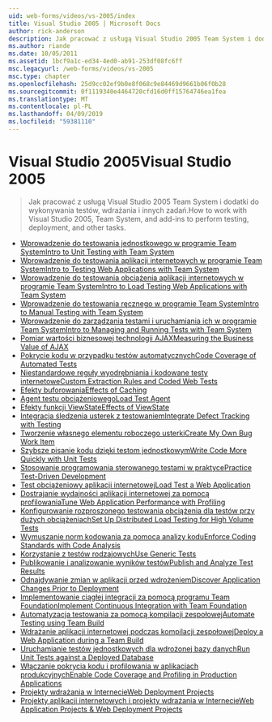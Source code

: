 ```yaml
---
uid: web-forms/videos/vs-2005/index
title: Visual Studio 2005 | Microsoft Docs
author: rick-anderson
description: Jak pracować z usługą Visual Studio 2005 Team System i dodatki do wykonywania testów, wdrażania i innych zadań.
ms.author: riande
ms.date: 10/05/2011
ms.assetid: 1bcf9a1c-ed34-4ed0-ab91-253df08fc6ff
msc.legacyurl: /web-forms/videos/vs-2005
msc.type: chapter
ms.openlocfilehash: 25d9cc02ef9b0e8f068c9e84469d9661b06f0b28
ms.sourcegitcommit: 0f1119340e4464720cfd16d0ff15764746ea1fea
ms.translationtype: MT
ms.contentlocale: pl-PL
ms.lasthandoff: 04/09/2019
ms.locfileid: "59381110"
---
```

# <a name="visual-studio-2005"></a><span data-ttu-id="b8584-103">Visual Studio 2005</span><span class="sxs-lookup"><span data-stu-id="b8584-103">Visual Studio 2005</span></span>

> <span data-ttu-id="b8584-104">Jak pracować z usługą Visual Studio 2005 Team System i dodatki do wykonywania testów, wdrażania i innych zadań.</span><span class="sxs-lookup"><span data-stu-id="b8584-104">How to work with Visual Studio 2005, Team System, and add-ins to perform testing, deployment, and other tasks.</span></span>


- [<span data-ttu-id="b8584-105">Wprowadzenie do testowania jednostkowego w programie Team System</span><span class="sxs-lookup"><span data-stu-id="b8584-105">Intro to Unit Testing with Team System</span></span>](introduction-to-unit-testing-with-team-system.md)
- [<span data-ttu-id="b8584-106">Wprowadzenie do testowania aplikacji internetowych w programie Team System</span><span class="sxs-lookup"><span data-stu-id="b8584-106">Intro to Testing Web Applications with Team System</span></span>](introduction-to-testing-web-applications-with-team-system.md)
- [<span data-ttu-id="b8584-107">Wprowadzenie do testowania obciążenia aplikacji internetowych w programie Team System</span><span class="sxs-lookup"><span data-stu-id="b8584-107">Intro to Load Testing Web Applications with Team System</span></span>](introduction-to-load-testing-web-applications-with-team-system.md)
- [<span data-ttu-id="b8584-108">Wprowadzenie do testowania ręcznego w programie Team System</span><span class="sxs-lookup"><span data-stu-id="b8584-108">Intro to Manual Testing with Team System</span></span>](introduction-to-manual-testing-with-team-system.md)
- [<span data-ttu-id="b8584-109">Wprowadzenie do zarządzania testami i uruchamiania ich w programie Team System</span><span class="sxs-lookup"><span data-stu-id="b8584-109">Intro to Managing and Running Tests with Team System</span></span>](introduction-to-managing-and-running-tests-with-team-system.md)
- [<span data-ttu-id="b8584-110">Pomiar wartości biznesowej technologii AJAX</span><span class="sxs-lookup"><span data-stu-id="b8584-110">Measuring the Business Value of AJAX</span></span>](measuring-the-business-value-of-ajax.md)
- [<span data-ttu-id="b8584-111">Pokrycie kodu w przypadku testów automatycznych</span><span class="sxs-lookup"><span data-stu-id="b8584-111">Code Coverage of Automated Tests</span></span>](code-coverage-of-automated-tests.md)
- [<span data-ttu-id="b8584-112">Niestandardowe reguły wyodrębniania i kodowane testy internetowe</span><span class="sxs-lookup"><span data-stu-id="b8584-112">Custom Extraction Rules and Coded Web Tests</span></span>](custom-extraction-rules-and-coded-web-tests.md)
- [<span data-ttu-id="b8584-113">Efekty buforowania</span><span class="sxs-lookup"><span data-stu-id="b8584-113">Effects of Caching</span></span>](the-effects-of-caching.md)
- [<span data-ttu-id="b8584-114">Agent testu obciążeniowego</span><span class="sxs-lookup"><span data-stu-id="b8584-114">Load Test Agent</span></span>](using-the-load-test-agent.md)
- [<span data-ttu-id="b8584-115">Efekty funkcji ViewState</span><span class="sxs-lookup"><span data-stu-id="b8584-115">Effects of ViewState</span></span>](the-effects-of-viewstate.md)
- [<span data-ttu-id="b8584-116">Integracja śledzenia usterek z testowaniem</span><span class="sxs-lookup"><span data-stu-id="b8584-116">Integrate Defect Tracking with Testing</span></span>](how-do-i-integrate-defect-tracking-with-testing.md)
- [<span data-ttu-id="b8584-117">Tworzenie własnego elementu roboczego usterki</span><span class="sxs-lookup"><span data-stu-id="b8584-117">Create My Own Bug Work Item</span></span>](how-do-i-create-my-own-bug-work-item.md)
- [<span data-ttu-id="b8584-118">Szybsze pisanie kodu dzięki testom jednostkowym</span><span class="sxs-lookup"><span data-stu-id="b8584-118">Write Code More Quickly with Unit Tests</span></span>](how-do-i-write-code-more-quickly-with-unit-tests.md)
- [<span data-ttu-id="b8584-119">Stosowanie programowania sterowanego testami w praktyce</span><span class="sxs-lookup"><span data-stu-id="b8584-119">Practice Test-Driven Development</span></span>](how-do-i-practice-test-driven-development.md)
- [<span data-ttu-id="b8584-120">Test obciążeniowy aplikacji internetowej</span><span class="sxs-lookup"><span data-stu-id="b8584-120">Load Test a Web Application</span></span>](how-do-i-load-test-a-web-application.md)
- [<span data-ttu-id="b8584-121">Dostrajanie wydajności aplikacji internetowej za pomocą profilowania</span><span class="sxs-lookup"><span data-stu-id="b8584-121">Tune Web Application Performance with Profiling</span></span>](how-do-i-tune-web-application-performance-with-profiling.md)
- [<span data-ttu-id="b8584-122">Konfigurowanie rozproszonego testowania obciążenia dla testów przy dużych obciążeniach</span><span class="sxs-lookup"><span data-stu-id="b8584-122">Set Up Distributed Load Testing for High Volume Tests</span></span>](how-do-i-set-up-distributed-load-testing-for-high-volume-tests.md)
- [<span data-ttu-id="b8584-123">Wymuszanie norm kodowania za pomocą analizy kodu</span><span class="sxs-lookup"><span data-stu-id="b8584-123">Enforce Coding Standards with Code Analysis</span></span>](how-do-i-enforce-coding-standards-with-code-analysis.md)
- [<span data-ttu-id="b8584-124">Korzystanie z testów rodzajowych</span><span class="sxs-lookup"><span data-stu-id="b8584-124">Use Generic Tests</span></span>](how-do-i-use-generic-tests.md)
- [<span data-ttu-id="b8584-125">Publikowanie i analizowanie wyników testów</span><span class="sxs-lookup"><span data-stu-id="b8584-125">Publish and Analyze Test Results</span></span>](how-do-i-publish-and-analyze-test-results.md)
- [<span data-ttu-id="b8584-126">Odnajdywanie zmian w aplikacji przed wdrożeniem</span><span class="sxs-lookup"><span data-stu-id="b8584-126">Discover Application Changes Prior to Deployment</span></span>](how-do-i-discover-application-changes-prior-to-deployment.md)
- [<span data-ttu-id="b8584-127">Implementowanie ciągłej integracji za pomocą programu Team Foundation</span><span class="sxs-lookup"><span data-stu-id="b8584-127">Implement Continuous Integration with Team Foundation</span></span>](how-do-i-implement-continuous-integration-with-team-foundation.md)
- [<span data-ttu-id="b8584-128">Automatyzacja testowania za pomocą kompilacji zespołowej</span><span class="sxs-lookup"><span data-stu-id="b8584-128">Automate Testing using Team Build</span></span>](how-do-i-automate-testing-using-team-build.md)
- [<span data-ttu-id="b8584-129">Wdrażanie aplikacji internetowej podczas kompilacji zespołowej</span><span class="sxs-lookup"><span data-stu-id="b8584-129">Deploy a Web Application during a Team Build</span></span>](how-do-i-deploy-a-web-application-during-a-team-build.md)
- [<span data-ttu-id="b8584-130">Uruchamianie testów jednostkowych dla wdrożonej bazy danych</span><span class="sxs-lookup"><span data-stu-id="b8584-130">Run Unit Tests against a Deployed Database</span></span>](how-do-i-run-unit-tests-against-a-deployed-database.md)
- [<span data-ttu-id="b8584-131">Włączanie pokrycia kodu i profilowania w aplikacjach produkcyjnych</span><span class="sxs-lookup"><span data-stu-id="b8584-131">Enable Code Coverage and Profiling in Production Applications</span></span>](how-do-i-enable-code-coverage-and-profiling-in-production-applications.md)
- [<span data-ttu-id="b8584-132">Projekty wdrażania w Internecie</span><span class="sxs-lookup"><span data-stu-id="b8584-132">Web Deployment Projects</span></span>](web-deployment-projects.md)
- [<span data-ttu-id="b8584-133">Projekty aplikacji internetowych i projekty wdrażania w Internecie</span><span class="sxs-lookup"><span data-stu-id="b8584-133">Web Application Projects & Web Deployment Projects</span></span>](web-application-projects-web-deployment-projects.md)
